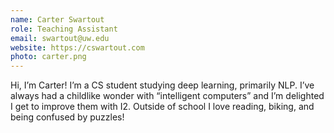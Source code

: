 ```yaml
---
name: Carter Swartout
role: Teaching Assistant
email: swartout@uw.edu
website: https://cswartout.com
photo: carter.png
---
```


Hi, I’m Carter! I’m a CS student studying deep learning, primarily NLP. I’ve always had a childlike wonder with “intelligent computers” and I’m delighted I get to improve them with I2. Outside of school I love reading, biking, and being confused by puzzles!
